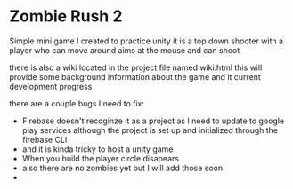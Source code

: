 # Zombie Rush 2
 Simple mini game I created to practice unity 
 it is a top down shooter with a player who can move around aims at the mouse and can shoot
 
 there is also a wiki located in the project file named wiki.html this will provide some background information about the game and it current development progress

there are a couple bugs I need to fix: 
  - Firebase doesn't recoginze it as a project as I need to update to google play services although the project is set up and initialized through the firebase CLI
  - and it is kinda tricky to host a unity game
  - When you build the player circle disapears
  - also there are no zombies yet but I will add those soon
  - 


